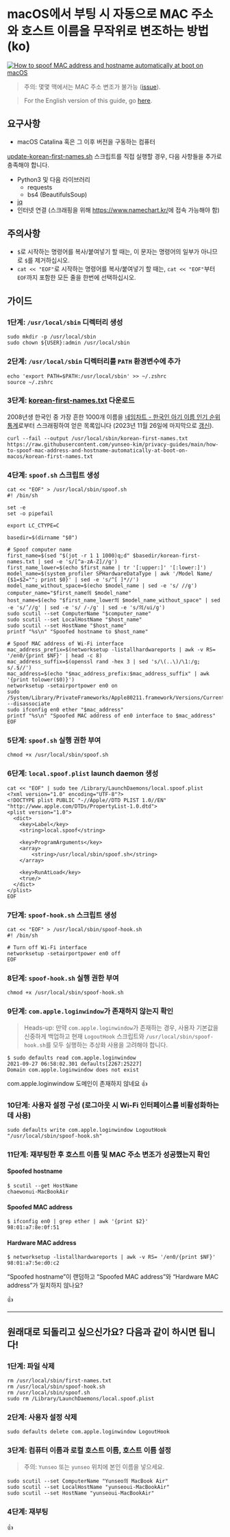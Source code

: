<!--
Title: macOS에서 부팅 시 자동으로 MAC 주소와 호스트 이름을 무작위로 변조하는 방법
Description: Learn how to spoof MAC address and hostname automatically at boot on macOS.
Author: Sun Knudsen <https://github.com/sunknudsen>
Contributors: Yunseo Kim <https://github.com/yunseo-kim>
Reviewers:
Publication date: 2020-11-26T00:00:00.000Z
Listed: true
Pinned:
-->

# macOS에서 부팅 시 자동으로 MAC 주소와 호스트 이름을 무작위로 변조하는 방법 (ko)

[![How to spoof MAC address and hostname automatically at boot on macOS](how-to-spoof-mac-address-and-hostname-automatically-at-boot-on-macos.jpg)](https://www.youtube.com/watch?v=ASXANpr_zX8 "How to spoof MAC address and hostname automatically at boot on macOS")

> 주의: 몇몇 맥에서는 MAC 주소 변조가 불가능 ([issue](https://github.com/sunknudsen/privacy-guides/issues/15)).

> For the English version of this guide, go [here](https://github.com/yunseo-kim/privacy-guides/blob/main/how-to-spoof-mac-address-and-hostname-automatically-at-boot-on-macos/README.md).

## 요구사항

- macOS Catalina 혹은 그 이후 버전을 구동하는 컴퓨터

[update-korean-first-names.sh](./misc/update-korean-first-names.sh) 스크립트를 직접 실행할 경우, 다음 사항들을 추가로 충족해야 합니다.
- Python3 및 다음 라이브러리
  - requests
  - bs4 (BeautifulsSoup)
- [jq](https://jqlang.github.io/jq/)
- 인터넷 연결 (스크래핑을 위해 <https://www.namechart.kr/>에 접속 가능해야 함)

## 주의사항

- `$`로 시작하는 명령어를 복사/붙여넣기 할 때는, 이 문자는 명령어의 일부가 아니므로 `$`를 제거하십시오.
- `cat << "EOF"`로 시작하는 명령어를 복사/붙여넣기 할 때는, `cat << "EOF"`부터 `EOF`까지 포함한 모든 줄을 한번에 선택하십시오.

## 가이드

### 1단계: `/usr/local/sbin` 디렉터리 생성

```shell
sudo mkdir -p /usr/local/sbin
sudo chown ${USER}:admin /usr/local/sbin
```

### 2단계: `/usr/local/sbin` 디렉터리를 `PATH` 환경변수에 추가

```shell
echo 'export PATH=$PATH:/usr/local/sbin' >> ~/.zshrc
source ~/.zshrc
```

### 3단계: [korean-first-names.txt](./korean-first-names.txt) 다운로드

2008년생 한국인 중 가장 흔한 1000개 이름을 [네임차트 - 한국인 아기 이름 인기 순위 통계](https://www.namechart.kr/chart/2008)로부터 스크래핑하여 얻은 목록입니다 (2023년 11월 26일에 마지막으로 [갱신](./misc/update-korean-first-names.sh)).

```shell
curl --fail --output /usr/local/sbin/korean-first-names.txt https://raw.githubusercontent.com/yunseo-kim/privacy-guides/main/how-to-spoof-mac-address-and-hostname-automatically-at-boot-on-macos/korean-first-names.txt
```

### 4단계: `spoof.sh` 스크립트 생성

```shell
cat << "EOF" > /usr/local/sbin/spoof.sh
#! /bin/sh

set -e
set -o pipefail

export LC_CTYPE=C

basedir=$(dirname "$0")

# Spoof computer name
first_name=$(sed "$(jot -r 1 1 1000)q;d" $basedir/korean-first-names.txt | sed -e 's/[^a-zA-Z]//g')
first_name_lower=$(echo $first_name | tr '[:upper:]' '[:lower:]')
model_name=$(system_profiler SPHardwareDataType | awk '/Model Name/ {$1=$2=""; print $0}' | sed -e 's/^[ ]*//')
model_name_without_space=$(echo $model_name | sed -e 's/ //g')
computer_name="$first_name의 $model_name"
host_name=$(echo "$first_name_lower의 $model_name_without_space" | sed -e 's/’//g' | sed -e 's/ /-/g' | sed -e 's/의/ui/g')
sudo scutil --set ComputerName "$computer_name"
sudo scutil --set LocalHostName "$host_name"
sudo scutil --set HostName "$host_name"
printf "%s\n" "Spoofed hostname to $host_name"

# Spoof MAC address of Wi-Fi interface
mac_address_prefix=$(networksetup -listallhardwareports | awk -v RS= '/en0/{print $NF}' | head -c 8)
mac_address_suffix=$(openssl rand -hex 3 | sed 's/\(..\)/\1:/g; s/.$//')
mac_address=$(echo "$mac_address_prefix:$mac_address_suffix" | awk '{print tolower($0)}')
networksetup -setairportpower en0 on
sudo /System/Library/PrivateFrameworks/Apple80211.framework/Versions/Current/Resources/airport --disassociate
sudo ifconfig en0 ether "$mac_address"
printf "%s\n" "Spoofed MAC address of en0 interface to $mac_address"
EOF
```

### 5단계: `spoof.sh` 실행 권한 부여

```shell
chmod +x /usr/local/sbin/spoof.sh
```

### 6단계: `local.spoof.plist` launch daemon 생성

```shell
cat << "EOF" | sudo tee /Library/LaunchDaemons/local.spoof.plist
<?xml version="1.0" encoding="UTF-8"?>
<!DOCTYPE plist PUBLIC "-//Apple//DTD PLIST 1.0//EN" "http://www.apple.com/DTDs/PropertyList-1.0.dtd">
<plist version="1.0">
  <dict>
    <key>Label</key>
    <string>local.spoof</string>

    <key>ProgramArguments</key>
    <array>
        <string>/usr/local/sbin/spoof.sh</string>
    </array>

    <key>RunAtLoad</key>
    <true/>
  </dict>
</plist>
EOF
```

### 7단계: `spoof-hook.sh` 스크립트 생성

```shell
cat << "EOF" > /usr/local/sbin/spoof-hook.sh
#! /bin/sh

# Turn off Wi-Fi interface
networksetup -setairportpower en0 off
EOF
```

### 8단계: `spoof-hook.sh` 실행 권한 부여

```shell
chmod +x /usr/local/sbin/spoof-hook.sh
```

### 9단계: `com.apple.loginwindow`가 존재하지 않는지 확인

> Heads-up: 만약 `com.apple.loginwindow`가 존재하는 경우, 사용자 기본값을 신중하게 백업하고 현재 `LogoutHook` 스크립트와 `/usr/local/sbin/spoof-hook.sh`를 모두 실행하는 추상화 사용을 고려해야 합니다.

```console
$ sudo defaults read com.apple.loginwindow
2021-09-27 06:58:02.301 defaults[2267:25227]
Domain com.apple.loginwindow does not exist
```

com.apple.loginwindow 도메인이 존재하지 않네요 👍

### 10단계: 사용자 설정 구성 (로그아웃 시 Wi-Fi 인터페이스를 비활성화하는 데 사용)

```shell
sudo defaults write com.apple.loginwindow LogoutHook "/usr/local/sbin/spoof-hook.sh"
```

### 11단계: 재부팅한 후 호스트 이름 및 MAC 주소 변조가 성공했는지 확인

#### Spoofed hostname

```console
$ scutil --get HostName
chaewonui-MacBookAir
```

#### Spoofed MAC address

```console
$ ifconfig en0 | grep ether | awk '{print $2}'
98:01:a7:8e:0f:51
```

#### Hardware MAC address

```console
$ networksetup -listallhardwareports | awk -v RS= '/en0/{print $NF}'
98:01:a7:5e:d0:c2
```

“Spoofed hostname”이 랜덤하고 “Spoofed MAC address”와 “Hardware MAC address”가 일치하지 않나요?

👍

---

## 원래대로 되돌리고 싶으신가요? 다음과 같이 하시면 됩니다!

### 1단계: 파일 삭제

```shell
rm /usr/local/sbin/first-names.txt
rm /usr/local/sbin/spoof-hook.sh
rm /usr/local/sbin/spoof.sh
sudo rm /Library/LaunchDaemons/local.spoof.plist
```

### 2단계: 사용자 설정 삭제

```shell
sudo defaults delete com.apple.loginwindow LogoutHook
```

### 3단계: 컴퓨터 이름과 로컬 호스트 이름, 호스트 이름 설정

> 주의: `Yunseo` 또는 `yunseo` 위치에 본인 이름을 넣으세요.

```shell
sudo scutil --set ComputerName "Yunseo의 MacBook Air"
sudo scutil --set LocalHostName "yunseoui-MacBookAir"
sudo scutil --set HostName "yunseoui-MacBookAir"
```

### 4단계: 재부팅

👍
